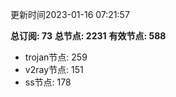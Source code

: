 更新时间2023-01-16 07:21:57

**总订阅: 73**
**总节点: 2231**
**有效节点: 588**
- trojan节点: 259
- v2ray节点: 151
- ss节点: 178
